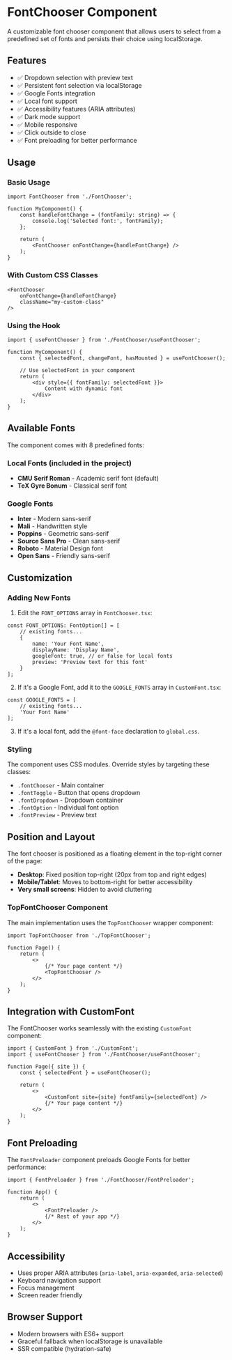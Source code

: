 # FontChooser Component

A customizable font chooser component that allows users to select from a predefined set of fonts and persists their choice using localStorage.

## Features

- ✅ Dropdown selection with preview text
- ✅ Persistent font selection via localStorage
- ✅ Google Fonts integration
- ✅ Local font support
- ✅ Accessibility features (ARIA attributes)
- ✅ Dark mode support
- ✅ Mobile responsive
- ✅ Click outside to close
- ✅ Font preloading for better performance

## Usage

### Basic Usage

```tsx
import FontChooser from './FontChooser';

function MyComponent() {
    const handleFontChange = (fontFamily: string) => {
        console.log('Selected font:', fontFamily);
    };

    return (
        <FontChooser onFontChange={handleFontChange} />
    );
}
```

### With Custom CSS Classes

```tsx
<FontChooser 
    onFontChange={handleFontChange}
    className="my-custom-class"
/>
```

### Using the Hook

```tsx
import { useFontChooser } from './FontChooser/useFontChooser';

function MyComponent() {
    const { selectedFont, changeFont, hasMounted } = useFontChooser();
    
    // Use selectedFont in your component
    return (
        <div style={{ fontFamily: selectedFont }}>
            Content with dynamic font
        </div>
    );
}
```

## Available Fonts

The component comes with 8 predefined fonts:

### Local Fonts (included in the project)
- **CMU Serif Roman** - Academic serif font (default)
- **TeX Gyre Bonum** - Classical serif font

### Google Fonts
- **Inter** - Modern sans-serif
- **Mali** - Handwritten style
- **Poppins** - Geometric sans-serif
- **Source Sans Pro** - Clean sans-serif
- **Roboto** - Material Design font
- **Open Sans** - Friendly sans-serif

## Customization

### Adding New Fonts

1. Edit the `FONT_OPTIONS` array in `FontChooser.tsx`:

```tsx
const FONT_OPTIONS: FontOption[] = [
    // existing fonts...
    {
        name: 'Your Font Name',
        displayName: 'Display Name',
        googleFont: true, // or false for local fonts
        preview: 'Preview text for this font'
    }
];
```

2. If it's a Google Font, add it to the `GOOGLE_FONTS` array in `CustomFont.tsx`:

```tsx
const GOOGLE_FONTS = [
    // existing fonts...
    'Your Font Name'
];
```

3. If it's a local font, add the `@font-face` declaration to `global.css`.

### Styling

The component uses CSS modules. Override styles by targeting these classes:

- `.fontChooser` - Main container
- `.fontToggle` - Button that opens dropdown
- `.fontDropdown` - Dropdown container
- `.fontOption` - Individual font option
- `.fontPreview` - Preview text

## Position and Layout

The font chooser is positioned as a floating element in the top-right corner of the page:

- **Desktop**: Fixed position top-right (20px from top and right edges)
- **Mobile/Tablet**: Moves to bottom-right for better accessibility
- **Very small screens**: Hidden to avoid cluttering

### TopFontChooser Component

The main implementation uses the `TopFontChooser` wrapper component:

```tsx
import TopFontChooser from './TopFontChooser';

function Page() {
    return (
        <>
            {/* Your page content */}
            <TopFontChooser />
        </>
    );
}
```

## Integration with CustomFont

The FontChooser works seamlessly with the existing `CustomFont` component:

```tsx
import { CustomFont } from './CustomFont';
import { useFontChooser } from './FontChooser/useFontChooser';

function Page({ site }) {
    const { selectedFont } = useFontChooser();
    
    return (
        <>
            <CustomFont site={site} fontFamily={selectedFont} />
            {/* Your page content */}
        </>
    );
}
```

## Font Preloading

The `FontPreloader` component preloads Google Fonts for better performance:

```tsx
import { FontPreloader } from './FontChooser/FontPreloader';

function App() {
    return (
        <>
            <FontPreloader />
            {/* Rest of your app */}
        </>
    );
}
```

## Accessibility

- Uses proper ARIA attributes (`aria-label`, `aria-expanded`, `aria-selected`)
- Keyboard navigation support
- Focus management
- Screen reader friendly

## Browser Support

- Modern browsers with ES6+ support
- Graceful fallback when localStorage is unavailable
- SSR compatible (hydration-safe)
